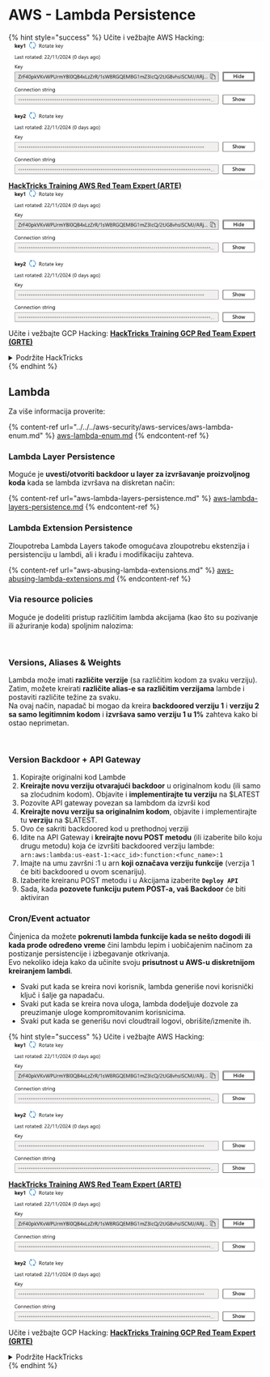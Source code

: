 # AWS - Lambda Persistence

{% hint style="success" %}
Učite i vežbajte AWS Hacking:<img src="/.gitbook/assets/image.png" alt="" data-size="line">[**HackTricks Training AWS Red Team Expert (ARTE)**](https://training.hacktricks.xyz/courses/arte)<img src="/.gitbook/assets/image.png" alt="" data-size="line">\
Učite i vežbajte GCP Hacking: <img src="/.gitbook/assets/image (2).png" alt="" data-size="line">[**HackTricks Training GCP Red Team Expert (GRTE)**<img src="/.gitbook/assets/image (2).png" alt="" data-size="line">](https://training.hacktricks.xyz/courses/grte)

<details>

<summary>Podržite HackTricks</summary>

* Proverite [**planove pretplate**](https://github.com/sponsors/carlospolop)!
* **Pridružite se** 💬 [**Discord grupi**](https://discord.gg/hRep4RUj7f) ili [**telegram grupi**](https://t.me/peass) ili **nas pratite na** **Twitteru** 🐦 [**@hacktricks\_live**](https://twitter.com/hacktricks\_live)**.**
* **Podelite hakerske trikove slanjem PR-ova na** [**HackTricks**](https://github.com/carlospolop/hacktricks) i [**HackTricks Cloud**](https://github.com/carlospolop/hacktricks-cloud) github repozitorijume.

</details>
{% endhint %}

## Lambda

Za više informacija proverite:

{% content-ref url="../../../aws-security/aws-services/aws-lambda-enum.md" %}
[aws-lambda-enum.md](../../../aws-security/aws-services/aws-lambda-enum.md)
{% endcontent-ref %}

### Lambda Layer Persistence

Moguće je **uvesti/otvoriti backdoor u layer za izvršavanje proizvoljnog koda** kada se lambda izvršava na diskretan način:

{% content-ref url="aws-lambda-layers-persistence.md" %}
[aws-lambda-layers-persistence.md](aws-lambda-layers-persistence.md)
{% endcontent-ref %}

### Lambda Extension Persistence

Zloupotreba Lambda Layers takođe omogućava zloupotrebu ekstenzija i persistenciju u lambdi, ali i krađu i modifikaciju zahteva.

{% content-ref url="aws-abusing-lambda-extensions.md" %}
[aws-abusing-lambda-extensions.md](aws-abusing-lambda-extensions.md)
{% endcontent-ref %}

### Via resource policies

Moguće je dodeliti pristup različitim lambda akcijama (kao što su pozivanje ili ažuriranje koda) spoljnim nalozima:

<figure><img src="../../../../.gitbook/assets/image (2) (1) (2) (2).png" alt=""><figcaption></figcaption></figure>

### Versions, Aliases & Weights

Lambda može imati **različite verzije** (sa različitim kodom za svaku verziju).\
Zatim, možete kreirati **različite alias-e sa različitim verzijama** lambde i postaviti različite težine za svaku.\
Na ovaj način, napadač bi mogao da kreira **backdoored verziju 1** i **verziju 2 sa samo legitimnim kodom** i **izvršava samo verziju 1 u 1%** zahteva kako bi ostao neprimetan.

<figure><img src="../../../../.gitbook/assets/image (2) (2).png" alt=""><figcaption></figcaption></figure>

### Version Backdoor + API Gateway

1. Kopirajte originalni kod Lambde
2. **Kreirajte novu verziju otvarajući backdoor** u originalnom kodu (ili samo sa zloćudnim kodom). Objavite i **implementirajte tu verziju** na $LATEST
1. Pozovite API gateway povezan sa lambdom da izvrši kod
3. **Kreirajte novu verziju sa originalnim kodom**, objavite i implementirajte tu **verziju** na $LATEST.
1. Ovo će sakriti backdoored kod u prethodnoj verziji
4. Idite na API Gateway i **kreirajte novu POST metodu** (ili izaberite bilo koju drugu metodu) koja će izvršiti backdoored verziju lambde: `arn:aws:lambda:us-east-1:<acc_id>:function:<func_name>:1`
1. Imajte na umu završni :1 u arn **koji označava verziju funkcije** (verzija 1 će biti backdoored u ovom scenariju).
5. Izaberite kreiranu POST metodu i u Akcijama izaberite **`Deploy API`**
6. Sada, kada **pozovete funkciju putem POST-a, vaš Backdoor** će biti aktiviran

### Cron/Event actuator

Činjenica da možete **pokrenuti lambda funkcije kada se nešto dogodi ili kada prođe određeno vreme** čini lambdu lepim i uobičajenim načinom za postizanje persistencije i izbegavanje otkrivanja.\
Evo nekoliko ideja kako da učinite svoju **prisutnost u AWS-u diskretnijom kreiranjem lambdi**.

* Svaki put kada se kreira novi korisnik, lambda generiše novi korisnički ključ i šalje ga napadaču.
* Svaki put kada se kreira nova uloga, lambda dodeljuje dozvole za preuzimanje uloge kompromitovanim korisnicima.
* Svaki put kada se generišu novi cloudtrail logovi, obrišite/izmenite ih.

{% hint style="success" %}
Učite i vežbajte AWS Hacking:<img src="/.gitbook/assets/image.png" alt="" data-size="line">[**HackTricks Training AWS Red Team Expert (ARTE)**](https://training.hacktricks.xyz/courses/arte)<img src="/.gitbook/assets/image.png" alt="" data-size="line">\
Učite i vežbajte GCP Hacking: <img src="/.gitbook/assets/image (2).png" alt="" data-size="line">[**HackTricks Training GCP Red Team Expert (GRTE)**<img src="/.gitbook/assets/image (2).png" alt="" data-size="line">](https://training.hacktricks.xyz/courses/grte)

<details>

<summary>Podržite HackTricks</summary>

* Proverite [**planove pretplate**](https://github.com/sponsors/carlospolop)!
* **Pridružite se** 💬 [**Discord grupi**](https://discord.gg/hRep4RUj7f) ili [**telegram grupi**](https://t.me/peass) ili **nas pratite na** **Twitteru** 🐦 [**@hacktricks\_live**](https://twitter.com/hacktricks\_live)**.**
* **Podelite hakerske trikove slanjem PR-ova na** [**HackTricks**](https://github.com/carlospolop/hacktricks) i [**HackTricks Cloud**](https://github.com/carlospolop/hacktricks-cloud) github repozitorijume.

</details>
{% endhint %}
